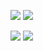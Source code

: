 [![](https://poggit.pmmp.io/shield.state/Crop-OresRegen)](https://poggit.pmmp.io/p/Crop-OresRegen)
<a href="https://poggit.pmmp.io/p/Crop-OresRegen"><img src="https://poggit.pmmp.io/shield.state/Crop-OresRegen"></a>

[![](https://poggit.pmmp.io/shield.api/Crop-OresRegen)](https://poggit.pmmp.io/p/Crop-OresRegen)
<a href="https://poggit.pmmp.io/p/Crop-OresRegen"><img src="https://poggit.pmmp.io/shield.api/Crop-OresRegen"></a>
